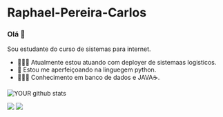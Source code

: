 # Raphael-Pereira-Carlos


### Olá 👋

Sou estudante do curso de sistemas para internet.

- 👨🏼‍🎓 Atualmente estou atuando com deployer de sistemaas logisticos.
- 🌱 Estou me aperfeiçoando na linguegem python.
- 👨🏽‍💻 Conhecimento em banco de dados e JAVA☕. 

![YOUR github stats](https://github-readme-stats.vercel.app/api?username=raphaelpcarlos)

[<img src="https://img.shields.io/badge/linkedin-%230077B5.svg?&style=for-the-badge&logo=linkedin&logoColor=white" />](https://www.linkedin.com/in/USERNAME/) [<img src = "https://img.shields.io/badge/instagram-%23E4405F.svg?&style=for-the-badge&logo=instagram&logoColor=white">](https://www.instagram.com/raphael_carlos17/)
